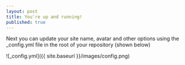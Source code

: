 ```yaml
---
layout: post
title: You're up and running!
published: true
---
```


Next you can update your site name, avatar and other options using the _config.yml file in the root of your repository (shown below)

![_config.yml]({{ site.baseurl }}/images/config.png)


